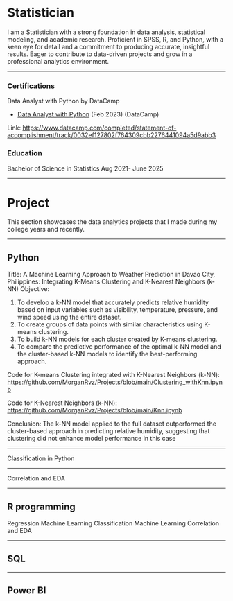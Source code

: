 # Statistician
I am a Statistician with a strong foundation in data analysis, statistical modeling, and academic research. Proficient in SPSS, R, and Python, with a keen eye for detail and a commitment to producing accurate, insightful results. Eager to contribute to data-driven projects and grow in a professional analytics environment.
***
### Certifications
Data Analyst with Python by DataCamp
- [Data Analyst with Python](https://www.datacamp.com/completed/statement-of-accomplishment/track/0032ef127802f764309cbb2276441094a5d9abb3) (Feb 2023) (DataCamp)

Link: https://www.datacamp.com/completed/statement-of-accomplishment/track/0032ef127802f764309cbb2276441094a5d9abb3

### Education
Bachelor of Science in Statistics Aug 2021- June 2025
***
# Project
This section showcases the data analytics projects that I made during my college years and recently.

***

## Python
Title:
A Machine Learning Approach to Weather Prediction in Davao City, Philippines: Integrating K-Means Clustering and K-Nearest Neighbors (k-NN)
Objective:
  1.	To develop a k-NN model that accurately predicts relative humidity based on input variables such as visibility, temperature, pressure, and wind speed using the entire dataset.
  2.	To create groups of data points with similar characteristics using K-means clustering.
  3.	To build k-NN models for each cluster created by K-means clustering.
  4.	To compare the predictive performance of the optimal k-NN model and the cluster-based k-NN models to identify the best-performing approach.

Code for K-means Clustering integrated with K-Nearest Neighbors (k-NN): https://github.com/MorganRvz/Projects/blob/main/Clustering_withKnn.ipynb

Code for K-Nearest Neighbors (k-NN): https://github.com/MorganRvz/Projects/blob/main/Knn.ipynb

Conclusion:
The k-NN model applied to the full dataset outperformed the cluster-based approach in predicting relative humidity, suggesting that clustering did not enhance model performance in this case

***
Classification in Python
***
Correlation and EDA
***
## R programming 
Regression Machine Learning
Classification Machine Learning 
Correlation and EDA
***
## SQL
***
## Power BI
